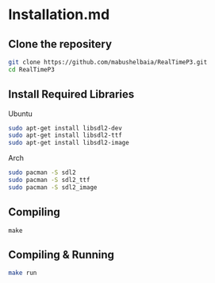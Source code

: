 # Installation.md

## Clone the repositery

```bash
git clone https://github.com/mabushelbaia/RealTimeP3.git
cd RealTimeP3
```

## Install Required Libraries

Ubuntu

```bash
sudo apt-get install libsdl2-dev
sudo apt-get install libsdl2-ttf
sudo apt-get install libsdl2-image
```

Arch

```bash
sudo pacman -S sdl2
sudo pacman -S sdl2_ttf
sudo pacman -S sdl2_image
```

## Compiling

```
make
```

## Compiling & Running

```bash
make run
```
